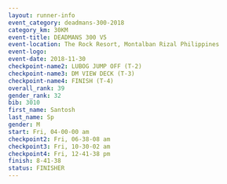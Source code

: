 ```yaml
---
layout: runner-info 
event_category: deadmans-300-2018 
category_km: 30KM 
event-title: DEADMANS 300 V5 
event-location: The Rock Resort, Montalban Rizal Philippines 
event-logo: 
event-date: 2018-11-30 
checkpoint-name2: LUBOG JUMP OFF (T-2) 
checkpoint-name3: DM VIEW DECK (T-3) 
checkpoint-name4: FINISH (T-4) 
overall_rank: 39
gender_rank: 32
bib: 3010
first_name: Santosh
last_name: Sp
gender: M
start: Fri, 04-00-00 am
checkpoint2: Fri, 06-38-08 am
checkpoint3: Fri, 10-30-02 am
checkpoint4: Fri, 12-41-38 pm
finish: 8-41-38
status: FINISHER
---
```

